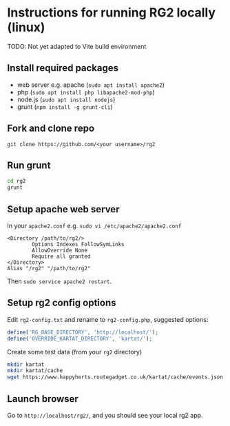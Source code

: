 # Instructions for running RG2 locally (linux)

TODO: Not yet adapted to Vite build environment

## Install required packages
* web server e.g. apache (`sudo apt install apache2`)
* php (`sudo apt install php libapache2-mod-php`)
* node.js (`sudo apt install nodejs`)
* grunt (`npm install -g grunt-cli`)

## Fork and clone repo
`git clone https://github.com/<your username>/rg2`

## Run grunt
```bash
cd rg2
grunt
```

## Setup apache web server
In your `apache2.conf` e.g. `sudo vi /etc/apache2/apache2.conf`
```
<Directory /path/to/rg2/>
        Options Indexes FollowSymLinks
        AllowOverride None
        Require all granted
</Directory>
Alias "/rg2" "/path/to/rg2"
```
Then `sudo service apache2 restart`.

## Setup rg2 config options
Edit `rg2-config.txt` and rename to `rg2-config.php`, suggested options:
```php
define('RG_BASE_DIRECTORY', 'http://localhost/');
define('OVERRIDE_KARTAT_DIRECTORY', 'kartat/');
```
Create some test data (from your `rg2` directory)
```bash
mkdir kartat
mkdir kartat/cache
wget https://www.happyherts.routegadget.co.uk/kartat/cache/events.json -O kartat/cache/events.json
```

## Launch browser
Go to `http://localhost/rg2/`, and you should see your local rg2 app.
